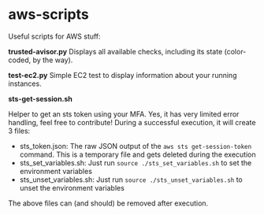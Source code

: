 # aws-scripts
Useful scripts for AWS stuff:

**trusted-avisor.py** Displays all available checks, including its state (color-coded, by the way).

**test-ec2.py** Simple EC2 test to display information about your running instances.

**sts-get-session.sh** 

Helper to get an sts token using your MFA. Yes, it has very limited error handling, feel free to contribute! During a successful execution, it will create 3 files:
* sts_token.json: The raw JSON output of the `aws sts get-session-token` command. This is a temporary file and gets deleted during the execution
* sts_set_variables.sh: Just run `source ./sts_set_variables.sh` to set the environment variables
* sts_unset_variables.sh: Just run `source ./sts_unset_variables.sh` to unset the environment variables

The above files can (and should) be removed after execution.
